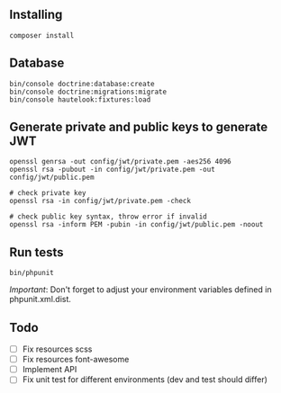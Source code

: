 ## Installing

```
composer install
```

## Database

```
bin/console doctrine:database:create
bin/console doctrine:migrations:migrate
bin/console hautelook:fixtures:load

```

## Generate private and public keys to generate JWT

```
openssl genrsa -out config/jwt/private.pem -aes256 4096
openssl rsa -pubout -in config/jwt/private.pem -out config/jwt/public.pem

# check private key
openssl rsa -in config/jwt/private.pem -check

# check public key syntax, throw error if invalid
openssl rsa -inform PEM -pubin -in config/jwt/public.pem -noout
```

## Run tests

```
bin/phpunit
```

*Important*: Don't forget to adjust your environment variables defined in
phpunit.xml.dist.

## Todo

- [ ] Fix resources scss
- [ ] Fix resources font-awesome
- [ ] Implement API
- [ ] Fix unit test for different environments (dev and test should differ)

